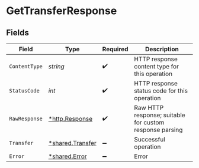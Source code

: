 # GetTransferResponse


## Fields

| Field                                                      | Type                                                       | Required                                                   | Description                                                |
| ---------------------------------------------------------- | ---------------------------------------------------------- | ---------------------------------------------------------- | ---------------------------------------------------------- |
| `ContentType`                                              | *string*                                                   | :heavy_check_mark:                                         | HTTP response content type for this operation              |
| `StatusCode`                                               | *int*                                                      | :heavy_check_mark:                                         | HTTP response status code for this operation               |
| `RawResponse`                                              | [*http.Response](https://pkg.go.dev/net/http#Response)     | :heavy_check_mark:                                         | Raw HTTP response; suitable for custom response parsing    |
| `Transfer`                                                 | [*shared.Transfer](../../../pkg/models/shared/transfer.md) | :heavy_minus_sign:                                         | Successful operation                                       |
| `Error`                                                    | [*shared.Error](../../../pkg/models/shared/error.md)       | :heavy_minus_sign:                                         | Error                                                      |